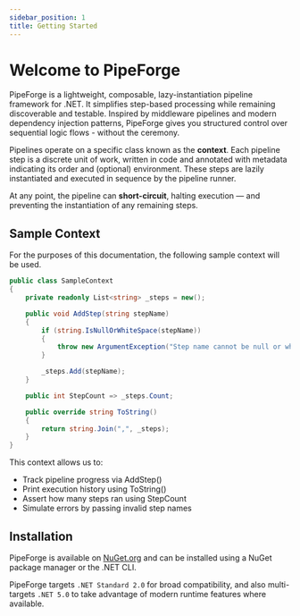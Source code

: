 ```yaml
---
sidebar_position: 1
title: Getting Started
---
```


# Welcome to PipeForge

PipeForge is a lightweight, composable, lazy-instantiation pipeline framework for .NET. It simplifies step-based processing while remaining discoverable and testable. Inspired by middleware pipelines and modern dependency injection patterns, PipeForge gives you structured control over sequential logic flows - without the ceremony.

Pipelines operate on a specific class known as the **context**. Each pipeline step is a discrete unit of work, written in code and annotated with metadata indicating its order and (optional) environment. These steps are lazily instantiated and executed in sequence by the pipeline runner.

At any point, the pipeline can **short-circuit**, halting execution — and preventing the instantiation of any remaining steps.

## Sample Context

For the purposes of this documentation, the following sample context will be used.

```csharp title="SampleContext.cs"
public class SampleContext
{
    private readonly List<string> _steps = new();

    public void AddStep(string stepName)
    {
        if (string.IsNullOrWhiteSpace(stepName))
        {
            throw new ArgumentException("Step name cannot be null or whitespace.", nameof(stepName));
        }

        _steps.Add(stepName);
    }

    public int StepCount => _steps.Count;

    public override string ToString()
    {
        return string.Join(",", _steps);
    }
}
```

This context allows us to:
- Track pipeline progress via AddStep()
- Print execution history using ToString()
- Assert how many steps ran using StepCount
- Simulate errors by passing invalid step names

## Installation

PipeForge is available on [NuGet.org](https://www.nuget.org/packages/PipeForge/) and can be installed using a NuGet package manager or the .NET CLI.

PipeForge targets `.NET Standard 2.0` for broad compatibility, and also multi-targets `.NET 5.0` to take advantage of modern runtime features where available.